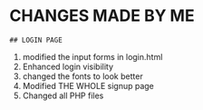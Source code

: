# CHANGES MADE BY ME

    ## LOGIN PAGE

1. modified the input forms in login.html
2. Enhanced login visibility
3. changed the fonts to look better
4. Modified THE WHOLE signup page
5. Changed all PHP  files